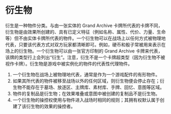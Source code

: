 # 衍生物

衍生是一种物件分类。与由一张实体的 Grand Archive 卡牌所代表的卡牌不同，衍生物是由效果所创建的、具有已定义特征（例如名称、属性、代价、力量、生命等）但不由实体卡牌所代表的物件。一个衍生物可以在战场上以任何方式被物理地代表，只要该代表方式对双方玩家都清晰即可。例如，硬币和骰子常被用来表示在场上的衍生物。一个衍生物可以由一张官方印制的 Grand Archive 卡牌来代表，该牌的类型行上会列出“衍生”。注意，衍生不是一个卡牌超类型（因为衍生物不被视作卡牌）。衍生物是游戏中被实例化的物件的代表性代理物件。

1. 一个衍生物在战场上被物理地代表，通常是作为一个游戏配件的有形物件。
2. 如果其所代表的物件被移至战场以外的任何区域，则衍生物便会停止存在；衍生物不能存在于墓场、放逐区、主牌库、素材库、手牌、回忆、意图等区域。
3. 物件的复制品是衍生物；在效果堆叠或意图中被创建的复制品不是衍生物。
4. 一个衍生物的操控权使用与物件进入战场时相同的规则；其拥有权默认属于创建了该衍生物的效果的操控者。
